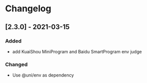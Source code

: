 # Changelog

## [2.3.0] - 2021-03-15

### Added

- add KuaiShou MiniProgram and Baidu SmartProgram env judge

### Changed

- Use @uni/env as dependency

